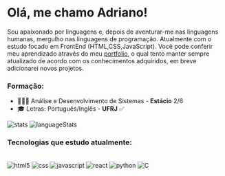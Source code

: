 
# Olá, me chamo Adriano! <br/>

Sou apaixonado por linguagens e, depois de aventurar-me nas linguagens humanas, mergulho nas linguagens de programação. Atualmente com o estudo focado em FrontEnd (HTML,CSS,JavaScript).
Você pode conferir meu aprendizado através do meu [portfolio](https://drirodri.netlify.app/pt-BR), o qual tento manter sempre atualizado de acordo com os conhecimentos adquiridos, em breve adicionarei novos projetos.

### Formação:
- 👨🏻‍🎓 Análise e Desenvolvimento de Sistemas - <strong>Estácio</strong> 2/6 <br/>
- 🎓 Letras: Português/Inglês - <strong>UFRJ</strong> ✅

<div atyle="display:inline-block">
    <img alt="stats" src="https://dri-readme-stats-git-master-adriano-rodrigues-projects-8e3baac3.vercel.app/api?username=drirodri&show_icons=true&theme=dracula"/>
    <img align="top" alt="languageStats" src="https://dri-readme-stats-git-master-adriano-rodrigues-projects-8e3baac3.vercel.app/api/top-langs/?username=drirodri&theme=dracula&hide=python,cython,c++&layout=compact&hide_progress=true&langs_count=5"/>
</div>


### Tecnologias que estudo atualmente:
<div style="display: inline_block"> <br/>
    <img align="center" alt="html5" src="https://img.shields.io/badge/HTML5-E34F26?style=for-the-badge&logo=html5&logoColor=white">
    <img align="center" alt="css" src="https://img.shields.io/badge/CSS3-1572B6?style=for-the-badge&logo=css3&logoColor=white">
    <img align="center" alt="javascript" src="https://img.shields.io/badge/JavaScript-323330?style=for-the-badge&logo=javascript&logoColor=F7DF1E">
    <img align="center" alt="react" src="https://img.shields.io/badge/React-20232A?style=for-the-badge&logo=react&logoColor=61DAFB">
    <img align="center" alt="python" src="https://img.shields.io/badge/Python-14354C?style=for-the-badge&logo=python&logoColor=white">
    <img align="center" alt="C" src="https://img.shields.io/badge/C-00599C?style=for-the-badge&logo=c&logoColor=white">
</div>
